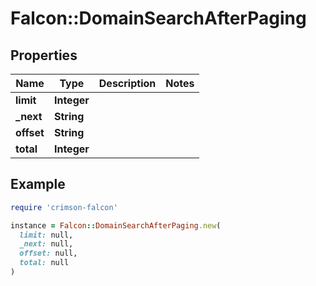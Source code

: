 # Falcon::DomainSearchAfterPaging

## Properties

| Name | Type | Description | Notes |
| ---- | ---- | ----------- | ----- |
| **limit** | **Integer** |  |  |
| **_next** | **String** |  |  |
| **offset** | **String** |  |  |
| **total** | **Integer** |  |  |

## Example

```ruby
require 'crimson-falcon'

instance = Falcon::DomainSearchAfterPaging.new(
  limit: null,
  _next: null,
  offset: null,
  total: null
)
```

